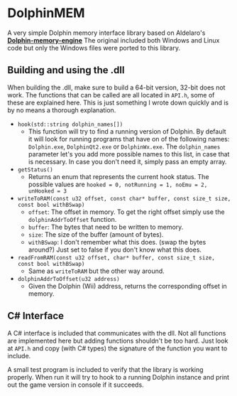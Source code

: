 
# DolphinMEM

A very simple Dolphin memory interface library based on Aldelaro's **[Dolphin-memory-engine](https://github.com/aldelaro5/Dolphin-memory-engine)**
The original included both Windows and Linux code but only the Windows files were ported to this library.

## Building and using the .dll
When building the .dll, make sure to build a 64-bit version, 32-bit does not work.
The functions that can be called are all located in `API.h`, some of these are explained here. This is just something I wrote down quickly and is by no means a thorough explanation.

 - `hook(std::string dolphin_names[])`
	 - This function will try to find a running version of Dolphin. By default it will look for running programs that have on of the following names: `Dolphin.exe`, `DolphinQt2.exe` or `DolphinWx.exe`.  The `dolphin_names` parameter let's you add more possible names to this list, in case that is necessary. In case you don't need it, simply pass an empty array.
 - `getStatus()`
	 - Returns an enum that represents the current hook status. The possible values are `hooked = 0, notRunning = 1,
    noEmu = 2,
    unHooked = 3`
  -  `writeToRAM(const u32 offset, const char* buffer, const size_t size, const bool withBSwap)`
	  -  `offset`: The offset in memory. To get the right offset simply use the `dolphinAddrToOffset` function.
	  - `buffer`: The bytes that need to be written to memory.
	  - `size`: The size of the buffer (amount of bytes).
	  - `withBSwap`: I don't remember what this does. (swap the bytes around?) Just set to false if you don't know what this does.
  - `readFromRAM(const u32 offset, char* buffer, const size_t size, const bool withBSwap)`
	  - Same as `writeToRAM` but the other way around.
  - `dolphinAddrToOffset(u32 address)`
	  - Given the Dolphin (Wii) address, returns the corresponding offset in memory.

## C# Interface

A C# interface is included that communicates with the dll. Not all functions are implemented here but adding functions shouldn't be too hard. Just look at `API.h` and copy (with C# types) the signature of the function you want to include.

A small test program is included to verify that the library is working properly. When run it will try to hook to a running Dolphin instance and print out the game version in console if it succeeds.
